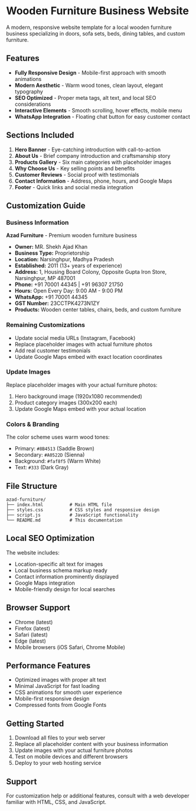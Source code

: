 # Wooden Furniture Business Website

A modern, responsive website template for a local wooden furniture business specializing in doors, sofa sets, beds, dining tables, and custom furniture.

## Features

- **Fully Responsive Design** - Mobile-first approach with smooth animations
- **Modern Aesthetic** - Warm wood tones, clean layout, elegant typography
- **SEO Optimized** - Proper meta tags, alt text, and local SEO considerations
- **Interactive Elements** - Smooth scrolling, hover effects, mobile menu
- **WhatsApp Integration** - Floating chat button for easy customer contact

## Sections Included

1. **Hero Banner** - Eye-catching introduction with call-to-action
2. **About Us** - Brief company introduction and craftsmanship story
3. **Products Gallery** - Six main categories with placeholder images
4. **Why Choose Us** - Key selling points and benefits
5. **Customer Reviews** - Social proof with testimonials
6. **Contact Information** - Address, phone, hours, and Google Maps
7. **Footer** - Quick links and social media integration

## Customization Guide

### Business Information

**Azad Furniture** - Premium wooden furniture business
- **Owner:** MR. Shekh Ajad Khan
- **Business Type:** Proprietorship
- **Location:** Narsinghpur, Madhya Pradesh
- **Established:** 2011 (13+ years of experience)
- **Address:** 1, Housing Board Colony, Opposite Gupta Iron Store, Narsinghpur, MP 487001
- **Phone:** +91 70001 44345 | +91 96307 21750
- **Hours:** Open Every Day: 9:00 AM - 9:00 PM
- **WhatsApp:** +91 70001 44345
- **GST Number:** 23CCTPK4273N1ZY
- **Products:** Wooden center tables, chairs, beds, and custom furniture

### Remaining Customizations

- Update social media URLs (Instagram, Facebook)
- Replace placeholder images with actual furniture photos
- Add real customer testimonials
- Update Google Maps embed with exact location coordinates

### Update Images

Replace placeholder images with your actual furniture photos:

1. Hero background image (1920x1080 recommended)
2. Product category images (300x200 each)
3. Update Google Maps embed with your actual location

### Colors & Branding

The color scheme uses warm wood tones:
- Primary: `#8B4513` (Saddle Brown)
- Secondary: `#A0522D` (Sienna)
- Background: `#faf8f5` (Warm White)
- Text: `#333` (Dark Gray)

## File Structure

```
azad-furniture/
├── index.html          # Main HTML file
├── styles.css          # CSS styles and responsive design
├── script.js           # JavaScript functionality
└── README.md           # This documentation
```

## Local SEO Optimization

The website includes:
- Location-specific alt text for images
- Local business schema markup ready
- Contact information prominently displayed
- Google Maps integration
- Mobile-friendly design for local searches

## Browser Support

- Chrome (latest)
- Firefox (latest)
- Safari (latest)
- Edge (latest)
- Mobile browsers (iOS Safari, Chrome Mobile)

## Performance Features

- Optimized images with proper alt text
- Minimal JavaScript for fast loading
- CSS animations for smooth user experience
- Mobile-first responsive design
- Compressed fonts from Google Fonts

## Getting Started

1. Download all files to your web server
2. Replace all placeholder content with your business information
3. Update images with your actual furniture photos
4. Test on mobile devices and different browsers
5. Deploy to your web hosting service

## Support

For customization help or additional features, consult with a web developer familiar with HTML, CSS, and JavaScript.